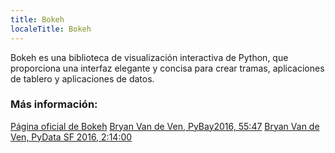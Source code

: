 ```yaml
---
title: Bokeh
localeTitle: Bokeh
---
```

Bokeh es una biblioteca de visualización interactiva de Python, que proporciona una interfaz elegante y concisa para crear tramas, aplicaciones de tablero y aplicaciones de datos.

### Más información:

[Página oficial de Bokeh](https://bokeh.pydata.org/en/latest/) [Bryan Van de Ven, PyBay2016, 55:47](https://www.youtube.com/watch?v=xqwCxuEBpxk) [Bryan Van de Ven, PyData SF 2016, 2:14:00](https://www.youtube.com/watch?v=M1-MVYLONZc)